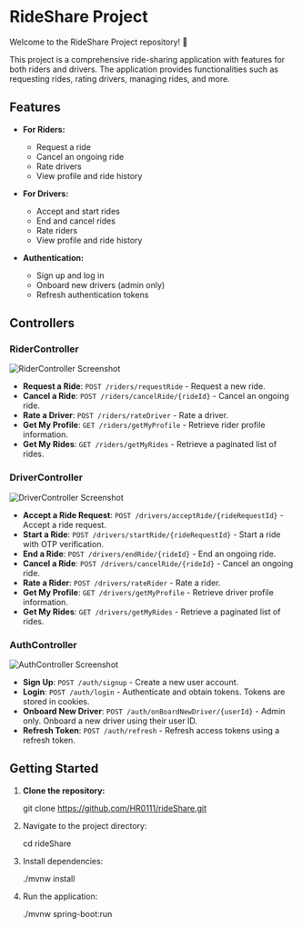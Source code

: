 # RideShare Project

Welcome to the RideShare Project repository! 🚖

This project is a comprehensive ride-sharing application with features for both riders and drivers. The application provides functionalities such as requesting rides, rating drivers, managing rides, and more.

## Features

- **For Riders:**
  - Request a ride
  - Cancel an ongoing ride
  - Rate drivers
  - View profile and ride history

- **For Drivers:**
  - Accept and start rides
  - End and cancel rides
  - Rate riders
  - View profile and ride history

- **Authentication:**
  - Sign up and log in
  - Onboard new drivers (admin only)
  - Refresh authentication tokens

## Controllers

### RiderController

![RiderController Screenshot](C:\Users\heman\OneDrive\Pictures\Screenshots/riderController.png)

- **Request a Ride**: `POST /riders/requestRide` - Request a new ride.
- **Cancel a Ride**: `POST /riders/cancelRide/{rideId}` - Cancel an ongoing ride.
- **Rate a Driver**: `POST /riders/rateDriver` - Rate a driver.
- **Get My Profile**: `GET /riders/getMyProfile` - Retrieve rider profile information.
- **Get My Rides**: `GET /riders/getMyRides` - Retrieve a paginated list of rides.

### DriverController

![DriverController Screenshot](C:\Users\heman\OneDrive\Pictures\Screenshots/driverController.png)

- **Accept a Ride Request**: `POST /drivers/acceptRide/{rideRequestId}` - Accept a ride request.
- **Start a Ride**: `POST /drivers/startRide/{rideRequestId}` - Start a ride with OTP verification.
- **End a Ride**: `POST /drivers/endRide/{rideId}` - End an ongoing ride.
- **Cancel a Ride**: `POST /drivers/cancelRide/{rideId}` - Cancel an ongoing ride.
- **Rate a Rider**: `POST /drivers/rateRider` - Rate a rider.
- **Get My Profile**: `GET /drivers/getMyProfile` - Retrieve driver profile information.
- **Get My Rides**: `GET /drivers/getMyRides` - Retrieve a paginated list of rides.

### AuthController

![AuthController Screenshot](C:\Users\heman\OneDrive\Pictures\Screenshots/driverController.png)

- **Sign Up**: `POST /auth/signup` - Create a new user account.
- **Login**: `POST /auth/login` - Authenticate and obtain tokens. Tokens are stored in cookies.
- **Onboard New Driver**: `POST /auth/onBoardNewDriver/{userId}` - Admin only. Onboard a new driver using their user ID.
- **Refresh Token**: `POST /auth/refresh` - Refresh access tokens using a refresh token.

## Getting Started

1. **Clone the repository:**

   git clone https://github.com/HR0111/rideShare.git

2. Navigate to the project directory:
   
   cd rideShare

3. Install dependencies:

   ./mvnw install
  
4. Run the application:

   ./mvnw spring-boot:run
